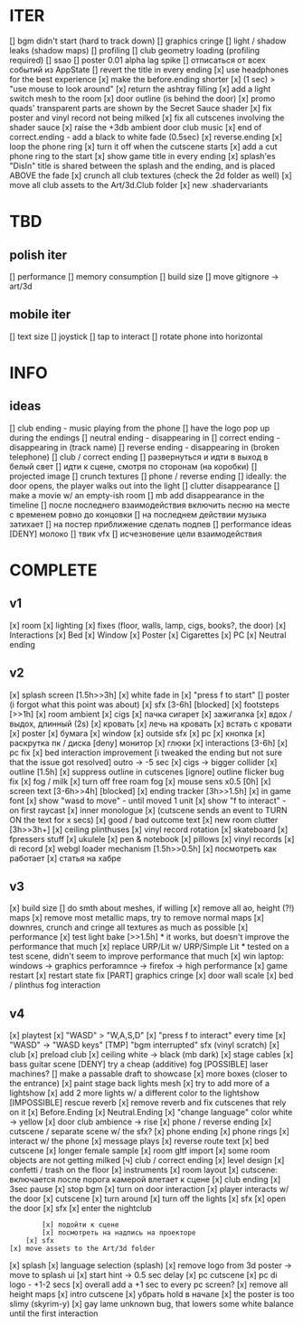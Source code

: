 # ITER
[] bgm didn't start (hard to track down)
[] graphics cringe
	[] light / shadow leaks (shadow maps)
[] profiling
	[] club geometry loading (profiling required)
	[] ssao
[] poster 0.01 alpha lag spike
[] отписаться от всех событий из AppState
[] revert the title in every ending
[x] use headphones for the best experience
[x] make the before.ending shorter
[x] (1 sec) > "use mouse to look around"
[x] return the ashtray filling
[x] add a light switch mesh to the room
[x] door outline (is behind the door)
[x] promo quads' transparent parts are shown by the Secret Sauce shader
	[x] fix poster and vinyl record not being milked
	[x] fix all cutscenes involving the shader sauce
[x] raise the +3db ambient door club music
[x] end of correct.ending - add a black to white fade (0.5sec)
[x] reverse.ending
	[x] loop the phone ring
		[x] turn it off when the cutscene starts
	[x] add a cut phone ring to the start 
[x] show game title in every ending
	[x] splash'es "DisIn" title is shared between the splash and the ending, and is placed ABOVE the fade
[x] crunch all club textures (check the 2d folder as well)
[x] move all club assets to the Art/3d.Club folder
[x] new .shadervariants

# TBD

## polish iter
[] performance
[] memory consumption
[] build size
[] move gitignore -> art/3d

## mobile iter
[] text size
[] joystick
[] tap to interact
[] rotate phone into horizontal

# INFO

## ideas
[] club ending - music playing from the phone
[] have the logo pop up during the endings
	[] neutral ending - disappearing in
	[] correct ending - disappearing in (track name)
	[] reverse ending - disappearing in (broken telephone)
[] club / correct ending
	[] развернуться и идти в выход в белый свет
	[] идти к сцене, смотря по сторонам (на коробки)
	[] projected image
	[] crunch textures
[] phone / reverse ending
	[] ideally: the door opens, the player walks out into the light
[] clutter disappearance
	[] make a movie w/ an empty-ish room
		[] mb add disappearance in the timeline
[] после последнего взаимодействия включить песню на месте с временем ровно до концовки
	[] на последнем действии музыка затихает
[] на постер приближение сделать подпев
[] performance ideas
[DENY] молоко
	[] твик vfx
	[] исчезновение цели взаимодействия
	

# COMPLETE
## v1
[x] room
	[x] lighting
	[x] fixes (floor, walls, lamp, cigs, books?, the door)
[x] Interactions
	[x] Bed
	[x] Window
	[x] Poster
	[x] Cigarettes
	[x] PC
[x] Neutral ending

## v2
[x] splash screen [1.5h>>3h]
	[x] white fade in
	[x] "press f to start"
	[] poster (i forgot what this point was about)
[x] sfx [3-6h] [blocked]
	[x] footsteps [>>1h]
	[x] room ambient
	[x] cigs
		[x] пачка сигарет
		[x] зажигалка
		[x] вдох / выдох, длинный (2s)
	[x] кровать
		[x] лечь на кровать
		[x] встать с кровати
	[x] poster
		[x] бумага
	[x] window
		[x] outside sfx
	[x] pc
		[x] кнопка
		[x] раскрутка пк / диска
		[deny] монитор
		[x] глюки
[x] interactions [3-6h]
	[x] pc fix
	[x] bed interaction improvement
	[i tweaked the ending but not sure that the issue got resolved] outro -> -5 sec
	[x] cigs -> bigger collider
[x] outline [1.5h]
	[x] suppress outline in cutscenes
	[ignore] outline flicker bug fix
[x] fog / milk
	[x] turn off free roam fog
[x] mouse sens x0.5 [0h]
[x] screen text [3-6h>>4h] [blocked]
	[x] ending tracker [3h>>1.5h]
	[x] in game font
	[x] show "wasd to move" - until moved 1 unit
	[x] show "f to interact" - on first raycast
	[x] inner monologue
		[x] (cutscene sends an event to TURN ON the text for x secs)
		[x] good / bad outcome text
[x] new room clutter [3h>>3h+]
	[x] ceiling plinthuses
	[x] vinyl record rotation
	[x] skateboard
	[x] fpressers stuff
	[x] ukulele
	[x] pen & notebook
	[x] pillows
	[x] vinyl records
		[x] di record
[x] webgl loader mechanism [1.5h>>0.5h]
	[x] посмотреть как работает
	[x] статья на хабре

## v3
[x] build size
	[] do smth about meshes, if willing
	[x] remove all ao, height (?!) maps
	[x] remove most metallic maps, try to remove normal maps
	[x] downres, crunch and cringe all textures as much as possible
[x] performance
	[x] test light bake [>>1.5h]
		* it works, but doesn't improve the performance that much
	[x] replace URP/Lit w/ URP/Simple Lit
		* tested on a test scene, didn't seem to improve performance that much
	[x] win laptop: windows -> graphics perforamnce -> firefox -> high performance
[x] game restart
	[x] restart state fix
[PART] graphics cringe
	[x] door wall scale
	[x] bed / plinthus fog interaction

## v4
[x] playtest
	[x] "WASD" > "W,A,S,D"
	[x] "press f to interact" every time
	[x] "WASD" -> "WASD keys"
[TMP] "bgm interrupted" sfx (vinyl scratch)
[x] club
	[x] preload club
	[x] ceiling white -> black (mb dark)
	[x] stage cables
	[x] bass guitar scene
	[DENY] try a cheap (additive) fog
	[POSSIBLE] laser machines?
		[] make a passable draft to showcase
	[x] more boxes (closer to the entrance)
	[x] paint stage back lights mesh
	[x] try to add more of a lightshow
	[x] add 2 more lights w/ a different color to the lightshow
[IMPOSSIBLE] rescue reverb
	[x] remove reverb and fix cutscenes that rely on it
		[x] Before.Ending
		[x] Neutral.Ending
[x] "change language" color white -> yellow
[x] door club ambience -> rise
[x] phone / reverse ending
	[x] cutscene / separate scene w/ the sfx?
		[x] phone ending
			[x] phone rings
			[x] interact w/ the phone
			[x] message plays
[x] reverse route text
[x] bed cutscene
	[x] longer female sample
[x] room gltf import
[x] some room objects are not getting milked
[ч] club / correct ending
	[x] level design
		[x] confetti / trash on the floor
		[x] instruments
		[x] room layout
	[x] cutscene: включается после порога
		камерой влетает к сцене
		[x] club ending
			[x] 3sec pause
			[x] stop bgm
			[x] turn on door interaction
			[x] player interacts w/ the door
		[x] cutscene
			[x] turn around
			[x] turn off the lights
				[x] sfx
			[x] open the door
				[x] sfx
			[x] enter the nightclub

			[x] подойти к сцене
			[x] посмотреть на надпись на проекторе
		[x] sfx
	[x] move assets to the Art/3d folder
[x] splash
	[x] language selection (splash)
	[x] remove logo from 3d poster -> move to splash ui
	[x] start hint -> 0.5 sec delay
[x] pc cutscene
	[x] pc di logo - +1-2 secs
	[x] overall add a +1 sec to every pc screen?
[x] remove all height maps
[x] intro cutscene
	[x] убрать hold в начале
[x] the poster is too slimy (skyrim-y)
[x] gay lame unknown bug, that lowers some white balance until the first interaction
